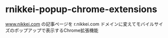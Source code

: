 # rnikkei-popup-chrome-extensions

www.nikkei.com の記事ページを r.nikkei.com ドメインに変えてモバイルサイズのポップアップで表示するChrome拡張機能
